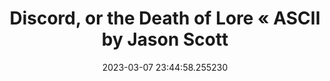 ---
date: 2023-03-07 23:44:58.255230
link:
  source: web
  source_url: https://roytang.net
  text: Discord, or the Death of Lore « ASCII by Jason Scott
  url: http://ascii.textfiles.com/archives/5509
source: web
syndicated:
- type: mastodon
  url: https://indieweb.social/users/roytang/statuses/109984658180807936
- type: twitter
  url: https://twitter.com/roytang/status/1633252436747100160/
tags:
- tech-life
- preservation
title: Discord, or the Death of Lore « ASCII by Jason Scott
---